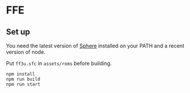 # FFE

## Set up

You need the latest version of [Sphere](https://github.com/fatcerberus/sphere) installed on your PATH and a recent version of node.

Put `ff3u.sfc` in `assets/roms` before building.

```
npm install
npm run build
npm run start
```
